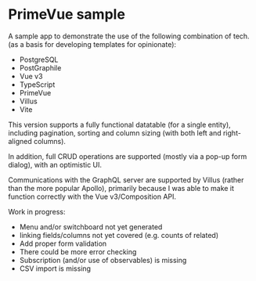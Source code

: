 # PrimeVue sample

A sample app to demonstrate the use of the following combination of tech. (as a basis for developing templates for opinionate):

- PostgreSQL
- PostGraphile
- Vue v3
- TypeScript
- PrimeVue
- Villus
- Vite

This version supports a fully functional datatable (for a single entity), including pagination, sorting and column sizing (with both left and right-aligned columns).

In addition, full CRUD operations are supported (mostly via a pop-up form dialog), with an optimistic UI.

Communications with the GraphQL server are supported by Villus (rather than the more popular Apollo), primarily because I was able to make it function correctly with the Vue v3/Composition API.

Work in progress:

- Menu and/or switchboard not yet generated
- linking fields/columns not yet covered (e.g. counts of related)
- Add proper form validation
- There could be more error checking
- Subscription (and/or use of observables) is missing
- CSV import is missing
